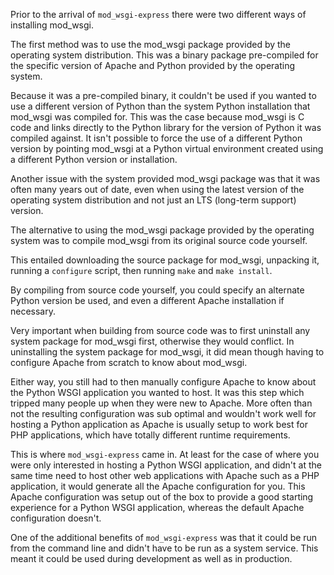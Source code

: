 Prior to the arrival of ``mod_wsgi-express`` there were two different ways of installing mod_wsgi.

The first method was to use the mod_wsgi package provided by the operating system distribution. This was a binary package pre-compiled for the specific version of Apache and Python provided by the operating system.

Because it was a pre-compiled binary, it couldn't be used if you wanted to use a different version of Python than the system Python installation that mod_wsgi was compiled for. This was the case because mod_wsgi is C code and links directly to the Python library for the version of Python it was compiled against. It isn't possible to force the use of a different Python version by pointing mod_wsgi at a Python virtual environment created using a different Python version or installation.

Another issue with the system provided mod_wsgi package was that it was often many years out of date, even when using the latest version of the operating system distribution and not just an LTS (long-term support) version.

The alternative to using the mod_wsgi package provided by the operating system was to compile mod_wsgi from its original source code yourself.

This entailed downloading the source package for mod_wsgi, unpacking it, running a ``configure`` script, then running ``make`` and ``make install``.

By compiling from source code yourself, you could specify an alternate Python version be used, and even a different Apache installation if necessary.

Very important when building from source code was to first uninstall any system package for mod_wsgi first, otherwise they would conflict. In uninstalling the system package for mod_wsgi, it did mean though having to configure Apache from scratch to know about mod_wsgi.

Either way, you still had to then manually configure Apache to know about the Python WSGI application you wanted to host. It was this step which tripped many people up when they were new to Apache. More often than not the resulting configuration was sub optimal and wouldn't work well for hosting a Python application as Apache is usually setup to work best for PHP applications, which have totally different runtime requirements.

This is where ``mod_wsgi-express`` came in. At least for the case of where you were only interested in hosting a Python WSGI application, and didn't at the same time need to host other web applications with Apache such as a PHP application, it would generate all the Apache configuration for you. This Apache configuration was setup out of the box to provide a good starting experience for a Python WSGI application, whereas the default Apache configuration doesn't.

One of the additional benefits of ``mod_wsgi-express`` was that it could be run from the command line and didn't have to be run as a system service. This meant it could be used during development as well as in production.